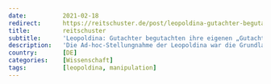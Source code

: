 ```yaml
---
date:          2021-02-18
redirect:      https://reitschuster.de/post/leopoldina-gutachter-begutachten-ihre-eigenen-gutachten/
title:         reitschuster
subtitle:      'Leopoldina: Gutachter begutachten ihre eigenen „Gutachten“'
description:   'Die Ad-hoc-Stellungnahme der Leopoldina war die Grundlage für den Lockdown. Jetzt gerät sie immer mehr in Verruf. Sie sei ein Beispiel von politischem Missbrauch von Wissenschaft, klagt Professor Esfeld. GASTBEITRAG'
country:       [DE]
categories:    [Wissenschaft]
tags:          [leopoldina, manipulation]
---
```

